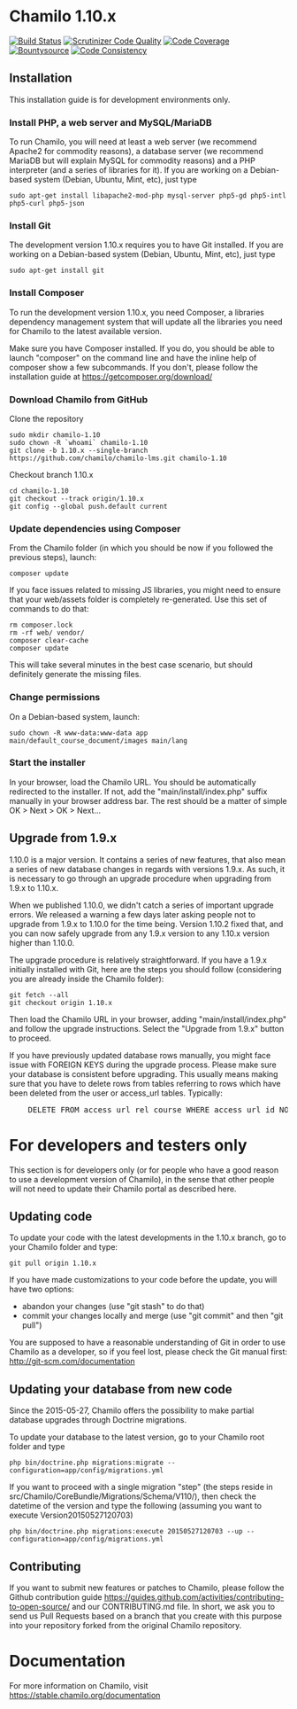 # Chamilo 1.10.x

[![Build Status](https://travis-ci.org/chamilo/chamilo-lms.svg?branch=1.10.x)](https://travis-ci.org/chamilo/chamilo-lms)
[![Scrutinizer Code Quality](https://scrutinizer-ci.com/g/chamilo/chamilo-lms/badges/quality-score.png?b=1.10.x)](https://scrutinizer-ci.com/g/chamilo/chamilo-lms/?branch=1.10.x)
[![Code Coverage](https://scrutinizer-ci.com/g/chamilo/chamilo-lms/badges/coverage.png?b=1.10.x)](https://scrutinizer-ci.com/g/chamilo/chamilo-lms/?branch=1.10.x)
[![Bountysource](https://www.bountysource.com/badge/team?team_id=12439&style=raised)](https://www.bountysource.com/teams/chamilo?utm_source=chamilo&utm_medium=shield&utm_campaign=raised)
[![Code Consistency](https://squizlabs.github.io/PHP_CodeSniffer/analysis/chamilo/chamilo-lms/grade.svg)](http://squizlabs.github.io/PHP_CodeSniffer/analysis/chamilo/chamilo-lms/)

## Installation

This installation guide is for development environments only.

### Install PHP, a web server and MySQL/MariaDB

To run Chamilo, you will need at least a web server (we recommend Apache2 for commodity reasons), a database server (we recommend MariaDB but will explain MySQL for commodity reasons) and a PHP interpreter (and a series of libraries for it). If you are working on a Debian-based system (Debian, Ubuntu, Mint, etc), just
type
```
sudo apt-get install libapache2-mod-php mysql-server php5-gd php5-intl php5-curl php5-json
```

### Install Git

The development version 1.10.x requires you to have Git installed. If you are working on a Debian-based system (Debian, Ubuntu, Mint, etc), just type
```
sudo apt-get install git
```

### Install Composer

To run the development version 1.10.x, you need Composer, a libraries dependency management system that will update all the libraries you need for Chamilo to the latest available version.

Make sure you have Composer installed. If you do, you should be able to launch "composer" on the command line and have the inline help of composer show a few subcommands. If you don't, please follow the installation guide at https://getcomposer.org/download/

### Download Chamilo from GitHub

Clone the repository

```
sudo mkdir chamilo-1.10
sudo chown -R `whoami` chamilo-1.10
git clone -b 1.10.x --single-branch https://github.com/chamilo/chamilo-lms.git chamilo-1.10
```

Checkout branch 1.10.x

```
cd chamilo-1.10
git checkout --track origin/1.10.x
git config --global push.default current
```

### Update dependencies using Composer

From the Chamilo folder (in which you should be now if you followed the previous steps), launch:

```
composer update
```

If you face issues related to missing JS libraries, you might need to ensure
that your web/assets folder is completely re-generated.
Use this set of commands to do that:
```
rm composer.lock
rm -rf web/ vendor/
composer clear-cache
composer update
```
This will take several minutes in the best case scenario, but should definitely
generate the missing files.

### Change permissions

On a Debian-based system, launch:
```
sudo chown -R www-data:www-data app main/default_course_document/images main/lang  
```

### Start the installer

In your browser, load the Chamilo URL. You should be automatically redirected 
to the installer. If not, add the "main/install/index.php" suffix manually in 
your browser address bar. The rest should be a matter of simple
 OK > Next > OK > Next...

## Upgrade from 1.9.x

1.10.0 is a major version. It contains a series of new features, that
also mean a series of new database changes in regards with versions 1.9.x. As 
such, it is necessary to go through an upgrade procedure when upgrading from 
1.9.x to 1.10.x.

When we published 1.10.0, we didn't catch a series of important upgrade errors.
We released a warning a few days later asking people not to upgrade from 1.9.x
to 1.10.0 for the time being. Version 1.10.2 fixed that, and you can now
safely upgrade from any 1.9.x version to any 1.10.x version higher than 1.10.0.

The upgrade procedure is relatively straightforward. If you have a 1.9.x 
initially installed with Git, here are the steps you should follow 
(considering you are already inside the Chamilo folder):
```
git fetch --all
git checkout origin 1.10.x
```

Then load the Chamilo URL in your browser, adding "main/install/index.php" and 
follow the upgrade instructions. Select the "Upgrade from 1.9.x" button to 
proceed.

If you have previously updated database rows manually, you might face issue with
FOREIGN KEYS during the upgrade process. Please make sure your database is
consistent before upgrading. This usually means making sure that you have to delete
rows from tables referring to rows which have been deleted from the user or access_url tables.
Typically:
<pre>
    DELETE FROM access_url_rel_course WHERE access_url_id NOT IN (SELECT id FROM access_url);
</pre>

# For developers and testers only

This section is for developers only (or for people who have a good reason to use
a development version of Chamilo), in the sense that other people will not 
need to update their Chamilo portal as described here.

## Updating code

To update your code with the latest developments in the 1.10.x branch, go to
your Chamilo folder and type:
```
git pull origin 1.10.x
```
If you have made customizations to your code before the update, you will have
two options:
- abandon your changes (use "git stash" to do that)
- commit your changes locally and merge (use "git commit" and then "git pull")

You are supposed to have a reasonable understanding of Git in order to
use Chamilo as a developer, so if you feel lost, please check the Git manual
first: http://git-scm.com/documentation

## Updating your database from new code

Since the 2015-05-27, Chamilo offers the possibility to make partial database
upgrades through Doctrine migrations.

To update your database to the latest version, go to your Chamilo root folder
and type
```
php bin/doctrine.php migrations:migrate --configuration=app/config/migrations.yml
```

If you want to proceed with a single migration "step" (the steps reside in
src/Chamilo/CoreBundle/Migrations/Schema/V110/), then check the datetime of the
version and type the following (assuming you want to execute Version20150527120703)
```
php bin/doctrine.php migrations:execute 20150527120703 --up --configuration=app/config/migrations.yml
```

## Contributing

If you want to submit new features or patches to Chamilo, please follow the
Github contribution guide https://guides.github.com/activities/contributing-to-open-source/
and our CONTRIBUTING.md file.
In short, we ask you to send us Pull Requests based on a branch that you create
with this purpose into your repository forked from the original Chamilo repository.

# Documentation
For more information on Chamilo, visit https://stable.chamilo.org/documentation
